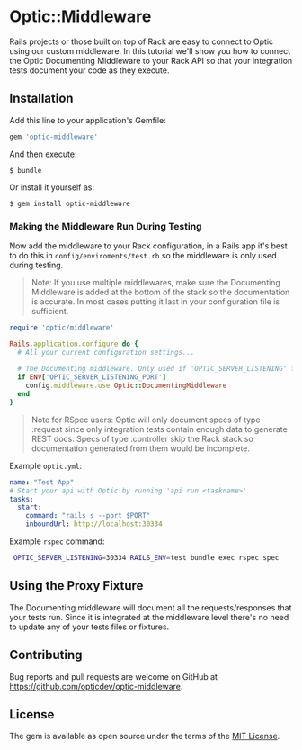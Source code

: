 # Optic::Middleware

Rails projects or those built on top of Rack are easy to connect to Optic using our custom middleware. In this tutorial we'll show you how to connect the Optic Documenting Middleware to your Rack API so that your integration tests document your code as they execute.

## Installation

Add this line to your application's Gemfile:

```ruby
gem 'optic-middleware'
```

And then execute:

    $ bundle

Or install it yourself as:

    $ gem install optic-middleware


### Making the Middleware Run During Testing
Now add the middleware to your Rack configuration, in a Rails app it's best to do this in `config/enviroments/test.rb` so the middleware is only used during testing. 

> Note: If you use multiple middlewares, make sure the Documenting Middleware is added at the bottom of the stack so the documentation is accurate. In most cases putting it last in your configuration file is sufficient. 

```ruby
require 'optic/middleware'

Rails.application.configure do {
  # All your current configuration settings...
  
  # The Documenting middleware. Only used if 'OPTIC_SERVER_LISTENING' flag is found in ENV. 
  if ENV['OPTIC_SERVER_LISTENING_PORT']
    config.middleware.use Optic::DocumentingMiddleware
  end
}
``` 

> Note for RSpec users: Optic will only document specs of type :request since only integration tests contain enough data to generate REST docs. Specs of type :controller skip the Rack stack so documentation generated from them would be incomplete.  

Example `optic.yml`:

```yml
name: "Test App"
# Start your api with Optic by running 'api run <taskname>'
tasks:
  start:
    command: "rails s --port $PORT"
    inboundUrl: http://localhost:30334
```

Example `rspec` command:

```sh
 OPTIC_SERVER_LISTENING=30334 RAILS_ENV=test bundle exec rspec spec
```

## Using the Proxy Fixture
The Documenting middleware will document all the requests/responses that your tests run. Since it is integrated at the middleware level there's no need to update any of your tests files or fixtures. 

## Contributing

Bug reports and pull requests are welcome on GitHub at https://github.com/opticdev/optic-middleware.

## License

The gem is available as open source under the terms of the [MIT License](https://opensource.org/licenses/MIT).
